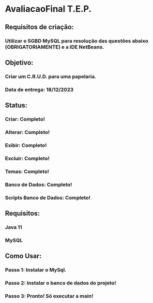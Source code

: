 # AvaliacaoFinal T.E.P.
## Requisitos de criação:
### Utilizar o SGBD MySQL para resolução das questões abaixo (OBRIGATORIAMENTE) e a IDE NetBeans.

## Objetivo:
###  Criar um C.R.U.D. para uma papelaria.
###  Data de entrega: 18/12/2023

## Status: 
### Criar: Completo!
### Alterar: Completo!
### Exibir: Completo!
### Excluir: Completo!
### Temas: Completo!
### Banco de Dados: Completo!
### Scripts Banco de Dados: Completo!

## Requisitos:
### Java 11
### MySQL

## Como Usar:
### Passo 1: Instalar o MySql.
### Passo 2: Instalar o banco de dados do projeto!
### Passo 3: Pronto! Só executar a main!
